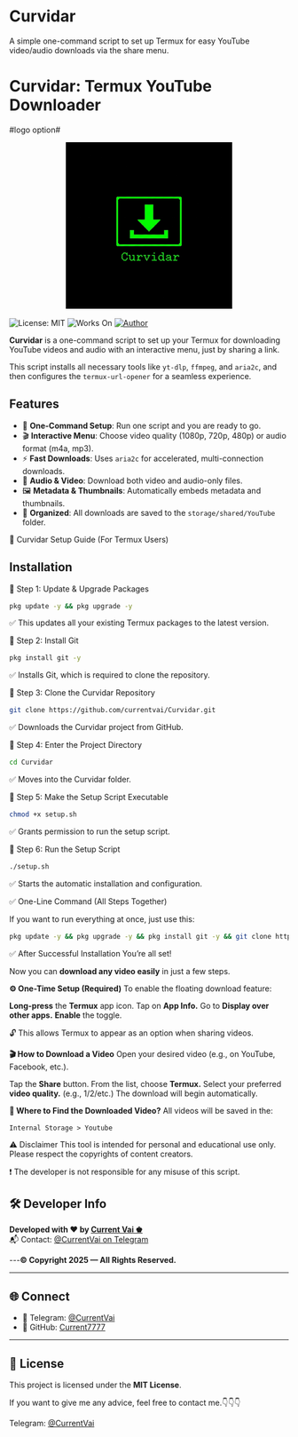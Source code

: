 # Curvidar
A simple one-command script to set up Termux for easy YouTube video/audio downloads via the share menu.
# Curvidar: Termux YouTube Downloader

#logo option# 

<p align="center">
  <img src="assets/logo.png" alt="Curtroder Logo" width="300"/>
</p>

![License: MIT](https://img.shields.io/badge/License-MIT-yellow.svg)
![Works On](https://img.shields.io/badge/works%20on-Termux-green)
[![Author](https://img.shields.io/badge/Author-Current%20Vai%20%E2%99%9A-blue)](https://github.com/currentvai)

**Curvidar** is a one-command script to set up your Termux for downloading YouTube videos and audio with an interactive menu, just by sharing a link.

This script installs all necessary tools like `yt-dlp`, `ffmpeg`, and `aria2c`, and then configures the `termux-url-opener` for a seamless experience.

## Features
-   🚀 **One-Command Setup**: Run one script and you are ready to go.
-   🎬 **Interactive Menu**: Choose video quality (1080p, 720p, 480p) or audio format (m4a, mp3).
-   ⚡️ **Fast Downloads**: Uses `aria2c` for accelerated, multi-connection downloads.
-   🎵 **Audio & Video**: Download both video and audio-only files.
-   🖼️ **Metadata & Thumbnails**: Automatically embeds metadata and thumbnails.
-   📁 **Organized**: All downloads are saved to the `storage/shared/YouTube` folder.

🔧 Curvidar Setup Guide (For Termux Users)

## Installation
📌 Step 1: Update & Upgrade Packages
```bash
pkg update -y && pkg upgrade -y
```

✅ This updates all your existing Termux packages to the latest version.

📌 Step 2: Install Git
```bash
pkg install git -y
```

✅ Installs Git, which is required to clone the repository.

📌 Step 3: Clone the Curvidar Repository
```bash
git clone https://github.com/currentvai/Curvidar.git
```

✅ Downloads the Curvidar project from GitHub.

📌 Step 4: Enter the Project Directory
```bash
cd Curvidar
```

✅ Moves into the Curvidar folder.

📌 Step 5: Make the Setup Script Executable
```bash
chmod +x setup.sh
```

✅ Grants permission to run the setup script.

📌 Step 6: Run the Setup Script
```bash
./setup.sh
```

✅ Starts the automatic installation and configuration.

✅ One-Line Command (All Steps Together)

If you want to run everything at once, just use this:
```bash
pkg update -y && pkg upgrade -y && pkg install git -y && git clone https://github.com/currentvai/Curvidar.git && cd Curvidar && chmod +x setup.sh && ./setup.sh
```
✅ After Successful Installation
You’re all set! 


Now you can **download any video easily** in just a few steps.

**⚙️ One-Time Setup (Required)**
To enable the floating download feature:

**Long-press** the **Termux** app icon.
Tap on **App Info.**
Go to **Display over other apps.**
**Enable** the toggle.

🔓 This allows Termux to appear as an option when sharing videos.

**🎬 How to Download a Video**
Open your desired video (e.g., on YouTube, Facebook, etc.).

Tap the **Share** button.
From the list, choose **Termux.**
Select your preferred **video quality.** (e.g., 1/2/etc.)
The download will begin automatically.


**📁 Where to Find the Downloaded Video?**
All videos will be saved in the:
```pgsql
Internal Storage > Youtube
```

⚠️ Disclaimer
This tool is intended for personal and educational use only.
Please respect the copyrights of content creators.

❗ The developer is not responsible for any misuse of this script.


## 🛠️ Developer Info

**Developed with ❤️ by [Current Vai ♚](https://github.com/currentvai)**  
📬 Contact: [@CurrentVai on Telegram](https://t.me/currentVai)

---**© Copyright 2025 — All Rights Reserved.**

---

## 🌐 Connect

- 💬 Telegram: [@CurrentVai](https://t.me/currentVai)
- 🐙 GitHub: [Current7777](https://github.com/currentvai)

---

## 📢 License

This project is licensed under the **MIT License**.

If you want to give me any advice, feel free to contact me.👇👇👇

Telegram: [@CurrentVai](https://t.me/currentvai) 
